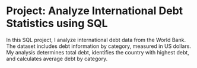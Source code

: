 # Project: Analyze International Debt Statistics using SQL

In this SQL project, I analyze international debt data from the World Bank. The dataset includes debt information by category, measured in US dollars. My analysis determines total debt, identifies the country with highest debt, and calculates average debt by category.
